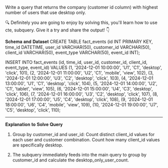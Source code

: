 Write a query that returns the company (customer id column) with highest number of users that use desktop only.

🔍 Definitely you are going to enjoy by solving this, you'll learn how to use cte, subquery. Give it a try and share the output! 👇

𝐒𝐜𝐡𝐞𝐦𝐚 𝐚𝐧𝐝 𝐃𝐚𝐭𝐚𝐬𝐞𝐭
CREATE TABLE fact_events (id INT PRIMARY KEY, time_id DATETIME, user_id VARCHAR(50), customer_id VARCHAR(50), client_id VARCHAR(50), event_type VARCHAR(50), event_id INT);

INSERT INTO fact_events (id, time_id, user_id, customer_id, client_id, event_type, event_id) VALUES  (1, '2024-12-01 10:00:00', 'U1', 'C1', 'desktop', 'click', 101), (2, '2024-12-01 11:00:00', 'U2', 'C1', 'mobile', 'view', 102), (3, '2024-12-01 12:00:00', 'U3', 'C2', 'desktop', 'click', 103), (4, '2024-12-01 13:00:00', 'U1', 'C1', 'desktop', 'click', 104), (5, '2024-12-01 14:00:00', 'U2', 'C1', 'tablet', 'view', 105), (6, '2024-12-01 15:00:00', 'U4', 'C3', 'desktop', 'click', 106), (7, '2024-12-01 16:00:00', 'U3', 'C2', 'desktop', 'click', 107), (8, '2024-12-01 17:00:00', 'U5', 'C4', 'desktop', 'click', 108), (9, '2024-12-01 18:00:00', 'U6', 'C4', 'mobile', 'view', 109), (10, '2024-12-01 19:00:00', 'U7', 'C5', 'desktop', 'click', 110);

---------

𝐄𝐱𝐩𝐥𝐚𝐧𝐚𝐭𝐢𝐨𝐧 𝐭𝐨 𝐒𝐨𝐥𝐯𝐞 𝐐𝐮𝐞𝐫𝐲
1. Group by customer_id and user_id:
Count distinct client_id values for each user and customer combination.
Count how many client_id values are specifically desktop.

2. The subquery immediately feeds into the main query to group by customer_id and calculate the desktop_only_user_count.